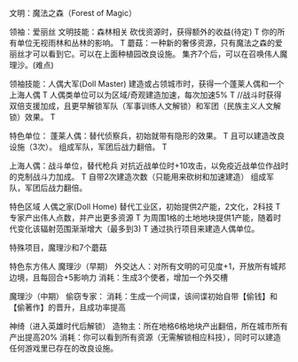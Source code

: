 文明：魔法之森（Forest of Magic）

领袖：爱丽丝
文明技能：森林相关
砍伐资源时，获得额外的收益(待定)	T
你的所有单位无视雨林和丛林的影响。	T
蘑菇：一种新的奢侈资源，只有魔法之森的爱丽丝才可以看到它。可以在上面种植园改良设施。
集齐7个后，可以在召唤伟人魔理沙。(难点)

领袖技能：人偶大军(Doll Master)
建造或占领城市时，获得一个蓬莱人偶和一个上海人偶	T
人偶类单位可以为区域/奇观建造加速，每次加速5%		T
//战斗时获得双倍支援加成，且更早解锁军队（军事训练人文解锁）和军团（民族主义人文解锁）效果。	T


特色单位：
蓬莱人偶：替代侦察兵，初始就带有隐形的效果。	T
且可以建造改良设施（3次）。
组成军队，军团后战力翻倍。	T

上海人偶：战斗单位，替代枪兵
对抗近战单位时+10攻击，以免疫近战单位作战时的克制战斗力加成。	T
自带2次建造次数（只能用来砍树和加速建造）
组成军队，军团后战力翻倍。

特色区域
人偶之家(Doll Home)
替代工业区，初始提供2产能，2文化，2科技	T
专家产出伟人点数，并产出更多资源	T
为周围1格的土地地块提供1产能，随着时代变化该辐射范围渐渐增大（最多到3)	T
通过执行项目来建造人偶单位。

特殊项目，魔理沙和7个蘑菇


特色东方伟人
魔理沙（早期）
外交达人：对所有文明的可见度+1，开放所有城邦边境，且每回合+5影响力
消耗：生成3个使者，增加一个外交槽

魔理沙（中期）
偷窃专家：
消耗：生成一个间谍，该间谍初始自带【偷钱】和【偷著作】的晋升，且成功率提高


神绮（进入英雄时代后解锁）
造物主：所在地格6格地块产出翻倍，所在城市所有产出提高20%
消耗：你可以看到所有资源（无需解锁相应科技），同时可以建造任何游戏里已存在的改良设施。
